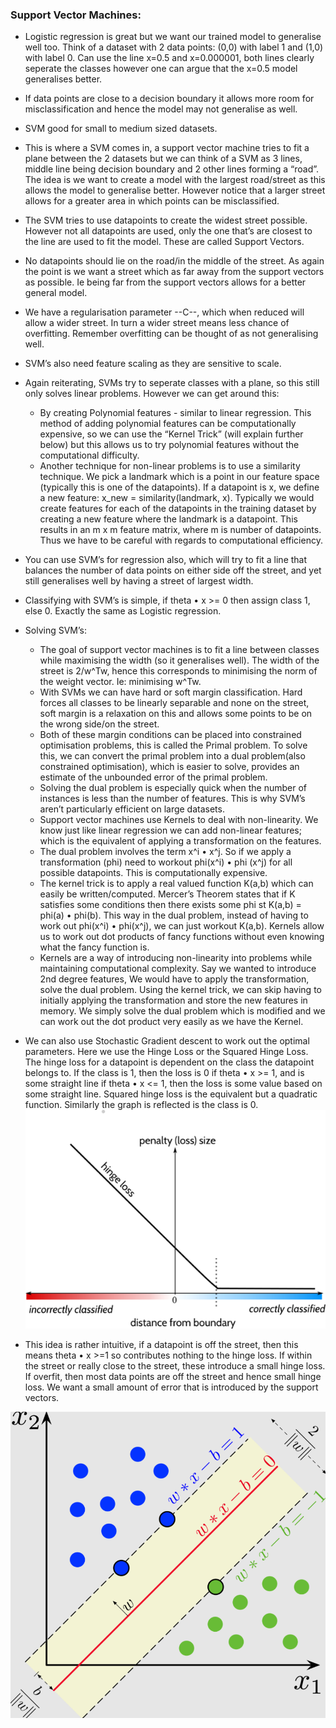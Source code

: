 ### Support Vector Machines: 

- Logistic regression is great but we want our trained model to generalise well too. Think of a dataset with 2 data points: (0,0) with label 1 and (1,0) with label 0. Can use the line x=0.5 and x=0.000001, both lines clearly seperate the classes however one can argue that the x=0.5 model generalises better. 
- If data points are close to a decision boundary it allows more room for misclassification and hence the model may not generalise as well. 
- SVM good for small to medium sized datasets. 
- This is where a SVM comes in, a support vector machine tries to fit a plane between the 2 datasets but we can think of a SVM as 3 lines, middle line being decision boundary and 2 other lines forming a “road”. The idea is we want to create a model with the largest road/street as this allows the model to generalise better. However notice that a larger street allows for a greater area in which points can be misclassified. 
- The SVM tries to use datapoints to create the widest street possible. However not all datapoints are used, only the one that’s are closest to the line are used to fit the model. These are called Support Vectors. 
- No datapoints should lie on the road/in the middle of the street. As again the point is we want a street which as far away from the support vectors as possible. Ie being far from the support vectors allows for a better general model. 
- We have a regularisation parameter --C--, which when reduced will allow a wider street. In turn a wider street means less chance of overfitting. Remember overfitting can be thought of as not generalising well. 
- SVM’s also need feature scaling as they are sensitive to scale. 
- Again reiterating, SVMs try to seperate classes with a plane, so this still only solves linear problems. However we can get around this:
  - By creating Polynomial features - similar to linear regression. This method of adding polynomial features can be computationally expensive, so we can use the “Kernel Trick” (will explain further below) but this allows us to try polynomial features without the computational difficulty.
  - Another technique for non-linear problems is to use a similarity technique. We pick a landmark which is a point in our feature space (typically this is one of the datapoints). If a datapoint is x, we define a new feature: x_new = similarity(landmark, x). Typically we would create features for each of the datapoints in the training dataset by creating a new feature where the landmark is a datapoint. This results in an m x m feature matrix, where m is number of datapoints. Thus we have to be careful with regards to computational efficiency. 
- You can use SVM’s for regression also, which will try to fit a line that balances the number of data points on either side off the street, and yet still generalises well by having a street of largest width.
- Classifying with SVM’s is simple, if theta • x >= 0 then assign class 1, else 0. Exactly the same as Logistic regression. 
- Solving SVM’s:
  - The goal of support vector machines is to fit a line between classes while maximising the width (so it generalises well). The width of the street is 2/w^Tw, hence this corresponds to minimising the norm of the weight vector. Ie: minimising w^Tw. 
  - With SVMs we can have hard or soft margin classification. Hard forces all classes to be linearly separable and none on the street, soft margin is a relaxation on this and allows some points to be on the wrong side/on the street. 
  - Both of these margin conditions can be placed into constrained optimisation problems, this is called the Primal problem. To solve this, we can convert the primal problem into a dual problem(also constrained optimisation), which is easier to solve, provides an estimate of the unbounded error of the primal problem. 
  - Solving the dual problem is especially quick when the number of instances is less than the number of features. This is why SVM’s aren’t particularly efficient on large datasets. 
  - Support vector machines use Kernels to deal with non-linearity. We know just like linear regression we can add non-linear features; which is the equivalent of applying a transformation on the features. 
  - The dual problem involves the term x^i • x^j. So if we apply a transformation (phi) need to workout phi(x^i) • phi (x^j) for all possible datapoints. This is computationally expensive. 
  - The kernel trick is to apply a real valued function K(a,b) which can easily be written/computed. Mercer’s Theorem states that if K satisfies some conditions then there exists some phi st K(a,b) = phi(a) • phi(b). This way in the dual problem, instead of having to work out phi(x^i) • phi(x^j), we can just workout K(a,b). Kernels allow us to work out dot products of fancy functions without even knowing what the fancy function is. 
  - Kernels are a way of introducing non-linearity into problems while maintaining computational complexity. Say we wanted to introduce 2nd degree features, We would have to apply the transformation, solve the dual problem. Using the kernel trick, we can skip having to initially applying the transformation and store the new features in memory. We simply solve the dual problem which is modified and we can work out the dot product very easily as we have the Kernel. 
- We can also use Stochastic Gradient descent to work out the optimal parameters. Here we use the Hinge Loss or the Squared Hinge Loss. The hinge loss for a datapoint is dependent on the class the datapoint belongs to. If the class is 1, then the loss is 0 if theta • x >= 1, and is some straight line if theta • x <= 1, then the loss is some value based on some straight line. Squared hinge loss is the equivalent but a quadratic function. Similarly the graph is reflected is the class is 0. 
  ![](../Graphics/Hinge_Loss.png)


- This idea is rather intuitive, if a datapoint is off the street, then this means theta • x >=1 so contributes nothing to the hinge loss. If within the street or really close to the street, these introduce a small hinge loss. If overfit, then most data points are off the street and hence small hinge loss. We want a small amount of error that is introduced by the support vectors.

![](../Graphics/SVM_Street.png)
